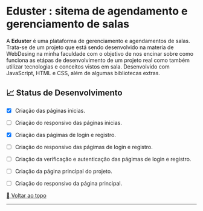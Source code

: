 <div id='top'>

# Eduster : sitema de agendamento e gerenciamento de salas

</div>


A **Eduster** é uma plataforma de gerenciamento e agendamentos de salas. Trata-se de um projeto que está sendo desenvolvido na materia de WebDesing na minha faculdade com o objetivo de nos encinar sobre como funciona as etápas de desenvolvimento de um projeto real como também utilizar tecnologias e conceitos vistos em sala. Desenvolvido com JavaScript, HTML e CSS, além de algumas bibliotecas extras.


## 📈 Status de Desenvolvimento

- [x] Criação das páginas inicias.
- [ ] Criação do responsivo das páginas inicias.
- [x] Criação das págimas de login e registro.
- [ ] Criação do responsivo das págimas de login e registro.
- [ ] Criação da verificação e autenticação das págimas de login e registro.
- [ ] Criação da página principal do projeto.
- [ ] Criação do responsivo da página principal.









<a href='#top'>🔼 Voltar ao topo</a>

---
